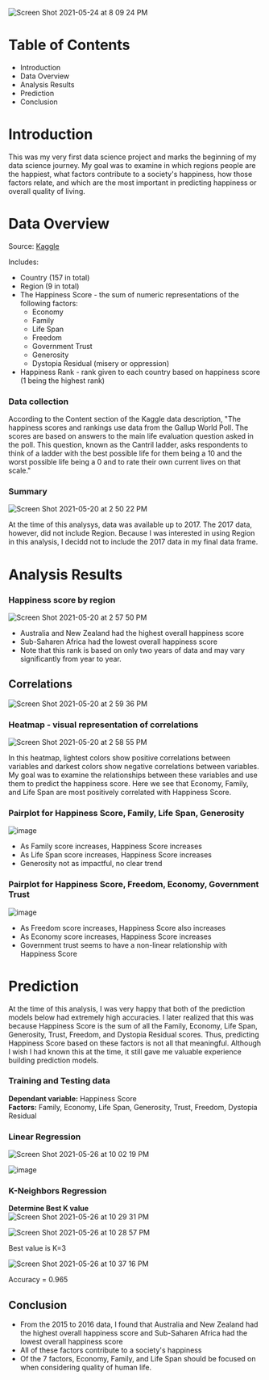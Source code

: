 ![Screen Shot 2021-05-24 at 8 09 24 PM](https://user-images.githubusercontent.com/54850909/119424896-f9c8c700-bccb-11eb-9b5d-84423ce95adc.png)

# Table of Contents
* Introduction
* Data Overview
* Analysis Results
* Prediction
* Conclusion

# Introduction
This was my very first data science project and marks the beginning of my data science journey. My goal was to examine in which regions people are the happiest, what factors contribute to a society's happiness, how those factors relate, and which are the most important in predicting happiness or overall quality of living. 

# Data Overview

Source: [Kaggle](https://www.kaggle.com/unsdsn/world-happiness)

Includes:
* Country (157 in total)
* Region (9 in total)
* The Happiness Score - the sum of numeric representations of the following factors:
  * Economy
  * Family
  * Life Span
  * Freedom
  * Government Trust
  * Generosity
  * Dystopia Residual (misery or oppression)
* Happiness Rank - rank given to each country based on happiness score (1 being the highest rank)

### Data collection 
According to the Content section of the Kaggle data description, "The happiness scores and rankings use data from the Gallup World Poll. The scores are based on answers to the main life evaluation question asked in the poll. This question, known as the Cantril ladder, asks respondents to think of a ladder with the best possible life for them being a 10 and the worst possible life being a 0 and to rate their own current lives on that scale."

### Summary
![Screen Shot 2021-05-20 at 2 50 22 PM](https://user-images.githubusercontent.com/54850909/119040250-c956f500-b97a-11eb-907e-42e996b32c8a.png)

At the time of this analysys, data was available up to 2017. The 2017 data, however, did not include Region. Because I was interested in using Region in this analysis, I decidd not to include the 2017 data in my final data frame. 

# Analysis Results

### Happiness score by region
![Screen Shot 2021-05-20 at 2 57 50 PM](https://user-images.githubusercontent.com/54850909/119041065-c7416600-b97b-11eb-896d-8fcfd9bb62c0.png)

* Australia and New Zealand had the highest overall happiness score
* Sub-Saharen Africa had the lowest overall happiness score
* Note that this rank is based on only two years of data and may vary significantly from year to year.

## Correlations
![Screen Shot 2021-05-20 at 2 59 36 PM](https://user-images.githubusercontent.com/54850909/119041253-040d5d00-b97c-11eb-809d-5f37043e35fd.png)


### Heatmap - visual representation of correlations
![Screen Shot 2021-05-20 at 2 58 55 PM](https://user-images.githubusercontent.com/54850909/119041181-ea6c1580-b97b-11eb-88db-5f5198df8e89.png)

In this heatmap, lightest colors show positive correlations between variables and darkest colors show negative correlations between variables. My goal was to examine the relationships between these variables and use them to predict the happiness score. Here we see that Economy, Family, and Life Span are most positively correlated with Happiness Score.

### Pairplot for Happiness Score, Family, Life Span, Generosity
![image](https://user-images.githubusercontent.com/54850909/119758211-c7ee6680-be6b-11eb-85c5-7c21bf45ddc1.png)

* As Family score increases, Happiness Score increases
* As Life Span score increases, Happiness Score increases
* Generosity not as impactful, no clear trend

### Pairplot for Happiness Score, Freedom, Economy, Government Trust
![image](https://user-images.githubusercontent.com/54850909/119758261-d9d00980-be6b-11eb-8850-4740c7ca3646.png)

* As Freedom score increases, Happiness Score also increases
* As Economy score increases, Happiness Score increases
* Government trust seems to have a non-linear relationship with Happiness Score

# Prediction
At the time of this analysis, I was very happy that both of the prediction models below had extremely high accuracies. I later realized that this was because Happiness Score is the sum of all the Family, Economy, Life Span, Generosity, Trust, Freedom, and Dystopia Residual scores. Thus, predicting Happiness Score based on these factors is not all that meaningful. Although I wish I had known this at the time, it still gave me valuable experience building prediction models.

### Training and Testing data
**Dependant variable:** Happiness Score \
**Factors:** Family, Economy, Life Span, Generosity, Trust, Freedom, Dystopia Residual

### Linear Regression
![Screen Shot 2021-05-26 at 10 02 19 PM](https://user-images.githubusercontent.com/54850909/119759567-1a308700-be6e-11eb-8099-db610f78fce7.png)

![image](https://user-images.githubusercontent.com/54850909/119759600-24528580-be6e-11eb-8f72-44c247d18891.png)

### K-Neighbors Regression

**Determine Best K value** \
![Screen Shot 2021-05-26 at 10 29 31 PM](https://user-images.githubusercontent.com/54850909/119761678-dccdf880-be71-11eb-99a2-86b069a2eb66.png)

![Screen Shot 2021-05-26 at 10 28 57 PM](https://user-images.githubusercontent.com/54850909/119761638-c7f16500-be71-11eb-8c77-88ca60bf6977.png)

Best value is K=3

![Screen Shot 2021-05-26 at 10 37 16 PM](https://user-images.githubusercontent.com/54850909/119762259-fa4f9200-be72-11eb-839a-128a17e1c24c.png)

Accuracy = 0.965

## Conclusion
* From the 2015 to 2016 data, I found that Australia and New Zealand had the highest overall happiness score and Sub-Saharen Africa had the lowest overall happiness score
* All of these factors contribute to a society's happiness
* Of the 7 factors, Economy, Family, and Life Span should be focused on when considering quality of human life.

